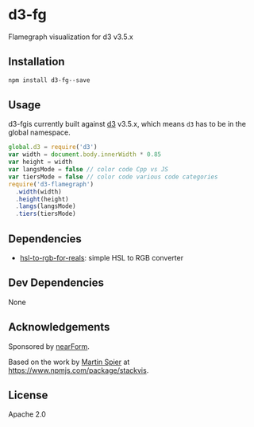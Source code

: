 # d3-fg

Flamegraph visualization for d3 v3.5.x

## Installation

```sh
npm install d3-fg--save
```

## Usage

d3-fgis currently built against [d3](http://npm.im/d3) v3.5.x, which means
`d3` has to be in the global namespace.

```js
global.d3 = require('d3')
var width = document.body.innerWidth * 0.85
var height = width
var langsMode = false // color code Cpp vs JS
var tiersMode = false // color code various code categories
require('d3-flamegraph')
  .width(width)
  .height(height)
  .langs(langsMode)
  .tiers(tiersMode)
```

## Dependencies

- [hsl-to-rgb-for-reals](https://github.com/davidmarkclements/hsl_rgb_converter): simple HSL to RGB converter

## Dev Dependencies

None

## Acknowledgements

Sponsored by [nearForm](http://nearform.com).

Based on the work by [Martin Spier](<http://martinspier.io/>) at <https://www.npmjs.com/package/stackvis>.

## License

Apache 2.0
